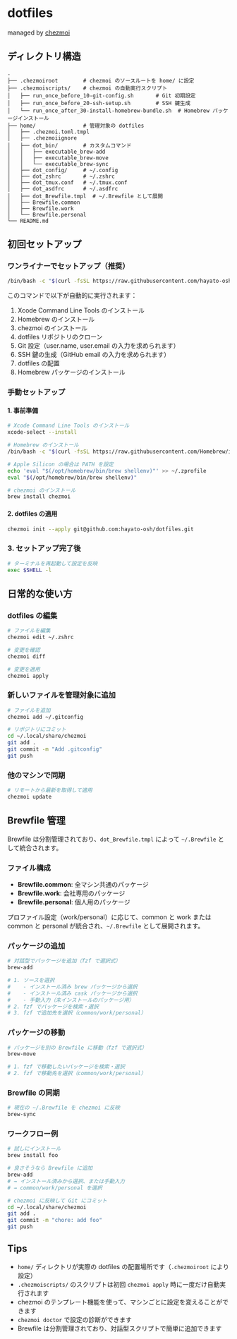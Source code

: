 # dotfiles

managed by [chezmoi](https://www.chezmoi.io/)

## ディレクトリ構造

```
.
├── .chezmoiroot        # chezmoi のソースルートを home/ に設定
├── .chezmoiscripts/    # chezmoi の自動実行スクリプト
│   ├── run_once_before_10-git-config.sh       # Git 初期設定
│   ├── run_once_before_20-ssh-setup.sh        # SSH 鍵生成
│   └── run_once_after_30-install-homebrew-bundle.sh  # Homebrew パッケージインストール
├── home/               # 管理対象の dotfiles
│   ├── .chezmoi.toml.tmpl
│   ├── .chezmoiignore
│   ├── dot_bin/        # カスタムコマンド
│   │   ├── executable_brew-add
│   │   ├── executable_brew-move
│   │   └── executable_brew-sync
│   ├── dot_config/     # ~/.config
│   ├── dot_zshrc       # ~/.zshrc
│   ├── dot_tmux.conf   # ~/.tmux.conf
│   ├── dot_asdfrc      # ~/.asdfrc
│   ├── dot_Brewfile.tmpl  # ~/.Brewfile として展開
│   ├── Brewfile.common
│   ├── Brewfile.work
│   └── Brewfile.personal
└── README.md
```

## 初回セットアップ

### ワンライナーでセットアップ（推奨）

```bash
/bin/bash -c "$(curl -fsSL https://raw.githubusercontent.com/hayato-osh/dotfiles/main/setup.sh)"
```

このコマンドで以下が自動的に実行されます：

1. Xcode Command Line Tools のインストール
2. Homebrew のインストール
3. chezmoi のインストール
4. dotfiles リポジトリのクローン
5. Git 設定（user.name, user.email の入力を求められます）
6. SSH 鍵の生成（GitHub email の入力を求められます）
7. dotfiles の配置
8. Homebrew パッケージのインストール

### 手動セットアップ

#### 1. 事前準備

```bash
# Xcode Command Line Tools のインストール
xcode-select --install

# Homebrew のインストール
/bin/bash -c "$(curl -fsSL https://raw.githubusercontent.com/Homebrew/install/HEAD/install.sh)"

# Apple Silicon の場合は PATH を設定
echo 'eval "$(/opt/homebrew/bin/brew shellenv)"' >> ~/.zprofile
eval "$(/opt/homebrew/bin/brew shellenv)"

# chezmoi のインストール
brew install chezmoi
```

#### 2. dotfiles の適用

```bash
chezmoi init --apply git@github.com:hayato-osh/dotfiles.git
```

### 3. セットアップ完了後

```bash
# ターミナルを再起動して設定を反映
exec $SHELL -l
```

## 日常的な使い方

### dotfiles の編集

```bash
# ファイルを編集
chezmoi edit ~/.zshrc

# 変更を確認
chezmoi diff

# 変更を適用
chezmoi apply
```

### 新しいファイルを管理対象に追加

```bash
# ファイルを追加
chezmoi add ~/.gitconfig

# リポジトリにコミット
cd ~/.local/share/chezmoi
git add .
git commit -m "Add .gitconfig"
git push
```

### 他のマシンで同期

```bash
# リモートから最新を取得して適用
chezmoi update
```

## Brewfile 管理

Brewfile は分割管理されており、`dot_Brewfile.tmpl` によって `~/.Brewfile` として統合されます。

### ファイル構成

- **Brewfile.common**: 全マシン共通のパッケージ
- **Brewfile.work**: 会社専用のパッケージ
- **Brewfile.personal**: 個人用のパッケージ

プロファイル設定（work/personal）に応じて、common と work または common と personal が統合され、`~/.Brewfile` として展開されます。

### パッケージの追加

```bash
# 対話型でパッケージを追加（fzf で選択式）
brew-add

# 1. ソースを選択
#    - インストール済み brew パッケージから選択
#    - インストール済み cask パッケージから選択
#    - 手動入力（未インストールのパッケージ用）
# 2. fzf でパッケージを検索・選択
# 3. fzf で追加先を選択（common/work/personal）
```

### パッケージの移動

```bash
# パッケージを別の Brewfile に移動（fzf で選択式）
brew-move

# 1. fzf で移動したいパッケージを検索・選択
# 2. fzf で移動先を選択（common/work/personal）
```

### Brewfile の同期

```bash
# 現在の ~/.Brewfile を chezmoi に反映
brew-sync
```

### ワークフロー例

```bash
# 試しにインストール
brew install foo

# 良さそうなら Brewfile に追加
brew-add
# → インストール済みから選択、または手動入力
# → common/work/personal を選択

# chezmoi に反映して Git にコミット
cd ~/.local/share/chezmoi
git add .
git commit -m "chore: add foo"
git push
```

## Tips

- `home/` ディレクトリが実際の dotfiles の配置場所です（`.chezmoiroot` により設定）
- `.chezmoiscripts/` のスクリプトは初回 `chezmoi apply` 時に一度だけ自動実行されます
- chezmoi のテンプレート機能を使って、マシンごとに設定を変えることができます
- `chezmoi doctor` で設定の診断ができます
- Brewfile は分割管理されており、対話型スクリプトで簡単に追加できます
